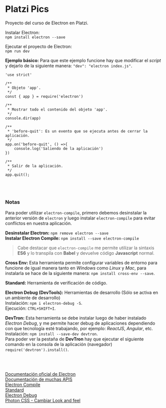# Platzi Pics

Proyecto del curso de Electron en Platzi.

Instalar Electron:<br>
`npm install electron --save`

Ejecutar el proyecto de Electron: <br>
`npm run dev`


**Ejemplo básico:** Para que este ejemplo funcione hay que modificar el *script* y dejarlo de la siguiente manera: `"dev": "electron index.js"`. <br>

~~~
'use strict'

/**
 * Objeto 'app'.
 */
const { app } = require('electron')

/**
 * Mostrar todo el contenido del objeto 'app'.
 */
console.dir(app)

/**
 * 'before-quit': Es un evento que se ejecuta antes de cerrar la aplicación.
 */
app.on('before-quit', () =>{
	console.log('Saliendo de la aplicación')
})

/**
 * Salir de la aplicación.
 */
app.quit();
~~~

<br><br>

### Notas ###
Para poder utilizar `electron-compile`, primero debemos desinstalar la anterior versión de `electron` y luego instalar `electron-compile` para evitar conflictos en nuestra aplicación.

**Desinstalar Electron:** `npm remove electron --save` <br>
**Instalar Electron Compile:** `npm install --save electron-compile` <br>

> Cabe destacar que `electron-compile` me permite utilizar la sintaxis **ES6** y lo transpila con **Babel** y devuelve código **Javascript** normal.

**Cross Env:** Esta herramienta permite configurar variables de entorno para funcione de igual manera tanto en *Windows* como *Linux* y *Mac*, para instalarla se hace de la siguiente manera: `npm install cross-env --save`.

**Standard:** Herramienta de verificación de código.

**Electron Debug (DevTools):** Herramientas de desarrollo (Sólo se activa en un ambiente de desarrollo) <br>
Instalación: `npm i electron-debug -S`. <br>
Ejecución: `CTRL+SHIFT+I`. <br>

**DevTron:** Esta herramienta se debe instalar luego de haber instalado *Electron Debug*, y me permite hacer debug de aplicaciones dependiendo con que tecnología esté trabajando, por ejemplo: *ReactJS*, *Angular*, etc. <br>
Instalación: `npm install --save-dev devtron`. <br>
Para poder ver la pestaña de **DevTron** hay que ejecutar el siguiente comando en la consola de la aplicación (navegador) `require('devtron').install()`.

<br><br>

[Documentación oficial de Electron](https://electronjs.org/docs) <br>
[Documentación de muchas APIS](http://devdocs.io/) <br>
[Electron Compile](https://github.com/electron-userland/electron-compile) <br>
[Standard](https://www.npmjs.com/package/standard) <br>
[Electron Debug](https://www.npmjs.com/package/electron-debug) <br>
[Photon CSS - Cambiar Look and feel](http://photonkit.com/) <br>